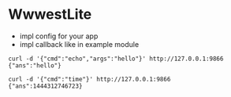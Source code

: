 WwwestLite
==========

- impl config for your app
- impl callback like in example module

```
curl -d '{"cmd":"echo","args":"hello"}' http://127.0.0.1:9866
{"ans":"hello"}

curl -d '{"cmd":"time"}' http://127.0.0.1:9866
{"ans":1444312746723}
```